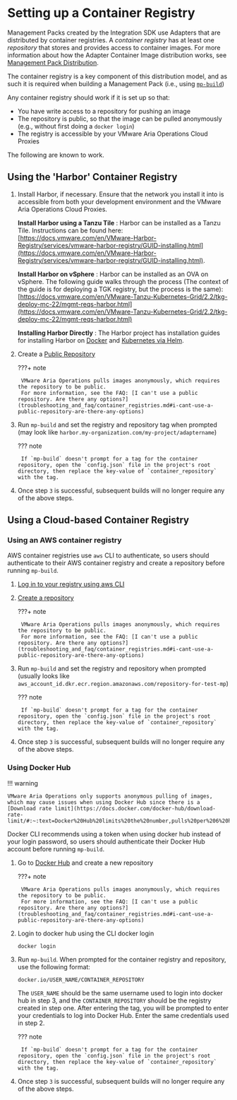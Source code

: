 # Setting up a Container Registry

Management Packs created by the Integration SDK use Adapters that are distributed by container registries. 
A _container registry_ has at least one _repository_ that stores and provides access to container images.
For more information about how the Adapter Container Image distribution works, see [Management Pack Distribution](../references/architecture.md#management-pack-distribution).

The container registry is a key component of this distribution model, and as such it is required when building a Management Pack (i.e., using [`mp-build`](../references/mp-build.md))

Any container registry should work if it is set up so that:
* You have write access to a repository for pushing an image
* The repository is public, so that the image can be pulled anonymously (e.g., without first doing a `docker login`)
* The registry is accessible by your VMware Aria Operations Cloud Proxies

The following are known to work.

## Using the 'Harbor' Container Registry

1. Install Harbor, if necessary. Ensure that the network you install it into is accessible from both your development environment and the VMware Aria Operations Cloud Proxies.

      **Install Harbor using a Tanzu Tile**
      :  Harbor can be installed as a Tanzu Tile. Instructions can be found here: [https://docs.vmware.com/en/VMware-Harbor-Registry/services/vmware-harbor-registry/GUID-installing.html](https://docs.vmware.com/en/VMware-Harbor-Registry/services/vmware-harbor-registry/GUID-installing.html).

      **Install Harbor on vSphere**
      :  Harbor can be installed as an OVA on vSphere. The following guide walks through the process (The context of the guide is for deploying a TGK registry, but the process is the same):
         [https://docs.vmware.com/en/VMware-Tanzu-Kubernetes-Grid/2.2/tkg-deploy-mc-22/mgmt-reqs-harbor.html](https://docs.vmware.com/en/VMware-Tanzu-Kubernetes-Grid/2.2/tkg-deploy-mc-22/mgmt-reqs-harbor.html)

      **Installing Harbor Directly**
      :  The Harbor project has installation guides for installing Harbor on [Docker](https://goharbor.io/docs/2.9.0/install-config/) and [Kubernetes via Helm](https://goharbor.io/docs/2.9.0/install-config/harbor-ha-helm/).

2. Create a [Public Repository](https://goharbor.io/docs/2.0.0/working-with-projects/create-projects/)

    ???+ note

        VMware Aria Operations pulls images anonymously, which requires the repository to be public.
        For more information, see the FAQ: [I can't use a public repository. Are there any options?](troubleshooting_and_faq/container_registries.md#i-cant-use-a-public-repository-are-there-any-options)

3. Run `mp-build` and set the registry and repository tag when prompted (may look like `harbor.my-organization.com/my-project/adaptername`)

    ??? note

        If `mp-build` doesn't prompt for a tag for the container repository, open the `config.json` file in the project's root directory, then replace the key-value of `container_repository` with the tag.

4. Once step `3` is successful, subsequent builds will no longer require any of the above steps.

## Using a Cloud-based Container Registry

### Using an AWS container registry

AWS container registries use `aws` CLI to authenticate, so users should authenticate to their AWS container registry and create a repository before
running `mp-build`.

1. [Log in to your registry using aws CLI](https://docs.aws.amazon.com/AmazonECR/latest/userguide/getting-started-cli.html#cli-authenticate-registry)
2. [Create a repository](https://docs.aws.amazon.com/AmazonECR/latest/userguide/getting-started-cli.html#cli-create-repository:~:text=your%20default%20registry-,Step%203%3A%20Create%20a%20repository,-Step%204%3A%20Push)

    ???+ note

        VMware Aria Operations pulls images anonymously, which requires the repository to be public.
        For more information, see the FAQ: [I can't use a public repository. Are there any options?](troubleshooting_and_faq/container_registries.md#i-cant-use-a-public-repository-are-there-any-options)

3. Run `mp-build` and set the registry and repository when prompted (usually looks like `aws_account_id.dkr.ecr.region.amazonaws.com/repository-for-test-mp`)

    ??? note

        If `mp-build` doesn't prompt for a tag for the container repository, open the `config.json` file in the project's root directory, then replace the key-value of `container_repository` with the tag.
 
4. Once step `3` is successful, subsequent builds will no longer require any of the above steps.

### Using Docker Hub

!!! warning

    VMware Aria Operations only supports anonymous pulling of images, which may cause issues when using Docker Hub since there is a [Download rate limit](https://docs.docker.com/docker-hub/download-rate-limit/#:~:text=Docker%20Hub%20limits%20the%20number,pulls%20per%206%20hour%20period). 

Docker CLI recommends using a token when using docker hub instead of your login password, so users should authenticate their Docker Hub account before running `mp-build`.

1. Go to [Docker Hub](https://hub.docker.com/repository/create?) and create a new repository
 
    ???+ note

        VMware Aria Operations pulls images anonymously, which requires the repository to be public.
        For more information, see the FAQ: [I can't use a public repository. Are there any options?](troubleshooting_and_faq/container_registries.md#i-cant-use-a-public-repository-are-there-any-options)

2. Login to docker hub using the CLI docker login

    ```{ .shell .copy}
    docker login
    ```

3. Run `mp-build`. When prompted for the container registry and repository, use the following format:

    ``` {.shell .copy}
    docker.io/USER_NAME/CONTAINER_REPOSITORY
    ```
    The `USER_NAME` should be the same username used to login into docker hub in step 3, and the `CONTAINER_REPOSITORY` should be the registry created in step one.
    After entering the tag, you will be prompted to enter your credentials to log into Docker Hub. Enter the same credentials used in step 2.

    ??? note

        If `mp-build` doesn't prompt for a tag for the container repository, open the `config.json` file in the project's root directory, then replace the key-value of `container_repository` with the tag.

4. Once step `3` is successful, subsequent builds will no longer require any of the above steps.
